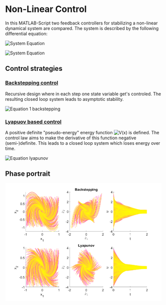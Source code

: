 # Non-Linear Control

In this MATLAB-Script two feedback controllers for stabilizing a non-linear dynamical system are compared. The system is described by the following differential equation:

![System Equation](https://latex.codecogs.com/svg.image?\dot{x}_1=x_2&space;-&space;x_1^3&space;)

![System Equation](https://latex.codecogs.com/svg.image?\dot{x}_2=u&space;)

## Control strategies
### [Backstepping control](https://en.wikipedia.org/wiki/Backstepping)  
Recursive design where in each step one state variable get's controled. The resulting closed loop system leads to asymptotic stability.

![Equation 1 backstepping](https://latex.codecogs.com/svg.image?%5Cinline%20%5Cbegin%7Balign*%7D%5Ctext%7B1.%20Step%7D&%5C%5Cz_1%20:=&%20%5C%20x_1%20%5C%5C%5Cdot%7Bz_1%7D%20=&%20-z_1%5E3%20&plus;%20x_2%20%5C%5CV_1%20=&%20%5Cfrac%7B1%7D%7B2%7Dz_1%5E2%20%5C%5C%5Cdot%7BV_1%7D%20=&%20z_1%20%5Cdot%7Bz%7D_1%20=%20z_1%20(-z_1%5E3%20&plus;%20x_2)%20%5C%5Cx_2%20:=&%20%5Calpha_1%20%5Ctext%7B%20choose%20%7D%20%5Calpha_1%20%5Ctext%7B%20such%20that%20%7D%20%5Cdot%7BV%7D_1%20%5Ctext%7B%20is%20ndf%20%7D%20%5C%5C%5Calpha_1%20=&%20z_1%5E3%20-%20z_1%20%5Cimplies%20%5Cdot%7BV%7D_1%20=%20-z_1%5E2%5Cend%7Balign*%7D)

### [Lyapuov based control](https://en.wikipedia.org/wiki/Control-Lyapunov_function)
A positive definite "pseudo-energy" energy function ![V(x)](https://latex.codecogs.com/svg.image?\inline&space;V(x)=||&space;x&space;||^2) is defined. The control law aims to make the derivative of this function negative (semi-)definite. This leads to a closed loop system which loses energy over time.

![Equation lyapunov](https://latex.codecogs.com/svg.image?\inline&space;\begin{align*}V(x)&space;&=&space;||x||^2&space;=&space;x_1^2&space;&plus;&space;x_2^2&space;\\\\\dot{V}(x)&space;&=&space;\frac{\partial&space;V}{\partial&space;x_1}\dot{x}_1&space;&plus;&space;\frac{\partial&space;V}{\partial&space;x_2}\dot{x}_2&space;=&space;2&space;x_1&space;(x_2&space;-&space;x_1^3)&space;&plus;&space;2&space;x_2&space;u&space;\\\\0&space;&\geq&space;\dot{V}(x)&space;\geq&space;x_1&space;x_2&space;-&space;x_1^4&space;&plus;&space;x_2&space;u&space;\geq&space;x_2&space;(&space;x_1&space;&plus;&space;u&space;)&space;\\\\\text{with&space;}&space;u&space;&:=&space;-\alpha&space;(x_2&space;&plus;&space;x_1)&space;\text{,&space;}&space;\alpha&space;\in&space;\mathbb{R}_&plus;&space;\implies&space;\dot{V}(x)&space;=&space;-x_2^2&space;\leq&space;0\end{align})

## Phase portrait
![Image of phase portrait](https://github.com/code2love/nonlinear-ctrl/raw/main/phase-portrait.png)